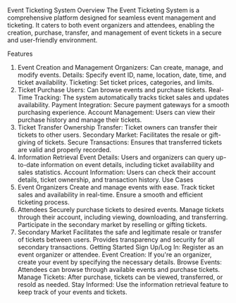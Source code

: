 Event Ticketing System
Overview
The Event Ticketing System is a comprehensive platform designed for seamless event management and ticketing. It caters to both event organizers and attendees, enabling the creation, purchase, transfer, and management of event tickets in a secure and user-friendly environment.

Features
1. Event Creation and Management
Organizers: Can create, manage, and modify events.
Details: Specify event ID, name, location, date, time, and ticket availability.
Ticketing: Set ticket prices, categories, and limits.
2. Ticket Purchase
Users: Can browse events and purchase tickets.
Real-Time Tracking: The system automatically tracks ticket sales and updates availability.
Payment Integration: Secure payment gateways for a smooth purchasing experience.
Account Management: Users can view their purchase history and manage their tickets.
3. Ticket Transfer
Ownership Transfer: Ticket owners can transfer their tickets to other users.
Secondary Market: Facilitates the resale or gift-giving of tickets.
Secure Transactions: Ensures that transferred tickets are valid and properly recorded.
4. Information Retrieval
Event Details: Users and organizers can query up-to-date information on event details, including ticket availability and sales statistics.
Account Information: Users can check their account details, ticket ownership, and transaction history.
Use Cases
1. Event Organizers
Create and manage events with ease.
Track ticket sales and availability in real-time.
Ensure a smooth and efficient ticketing process.
2. Attendees
Securely purchase tickets to desired events.
Manage tickets through their account, including viewing, downloading, and transferring.
Participate in the secondary market by reselling or gifting tickets.
3. Secondary Market
Facilitates the safe and legitimate resale or transfer of tickets between users.
Provides transparency and security for all secondary transactions.
Getting Started
Sign Up/Log In: Register as an event organizer or attendee.
Event Creation: If you're an organizer, create your event by specifying the necessary details.
Browse Events: Attendees can browse through available events and purchase tickets.
Manage Tickets: After purchase, tickets can be viewed, transferred, or resold as needed.
Stay Informed: Use the information retrieval feature to keep track of your events and tickets.

